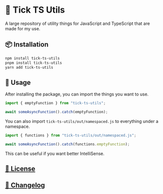 # 🚀 Tick TS Utils

A large repository of utility things for JavaScript and TypeScript that are made for my use.

## 📦 Installation

```bash
npm install tick-ts-utils
pnpm install tick-ts-utils
yarn add tick-ts-utils
```

## 📖 Usage

After installing the package, you can import the things you want to use.

```ts
import { emptyFunction } from "tick-ts-utils";

await someAsyncFunction().catch(emptyFunction);
```

You can also import `tick-ts-utils/out/namespaced.js` to everything under a namespace.

```ts
import { functions } from "tick-ts-utils/out/namespaced.js";

await someAsyncFunction().catch(functions.emptyFunction);
```

This can be useful if you want better IntelliSense.

## [📝 License](./LICENSE)

## [📄 Changelog](./CHANGELOG.md)

